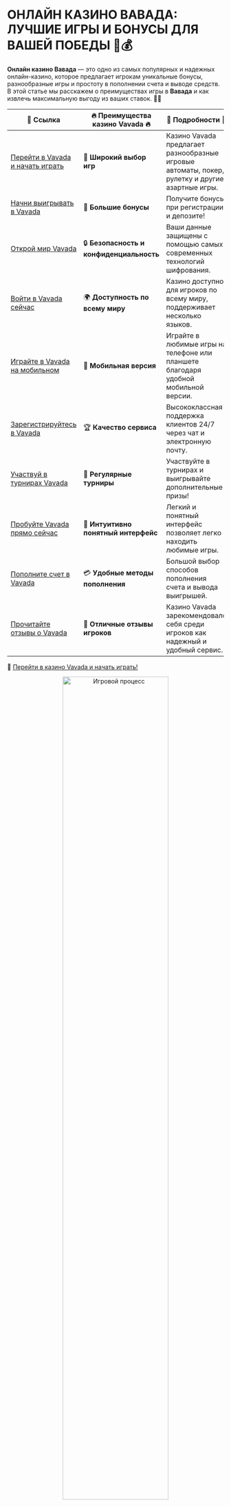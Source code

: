 # ОНЛАЙН КАЗИНО ВАВАДА: ЛУЧШИЕ ИГРЫ И БОНУСЫ ДЛЯ ВАШЕЙ ПОБЕДЫ 🎰💰

**Онлайн казино Вавада** — это одно из самых популярных и надежных онлайн-казино, которое предлагает игрокам уникальные бонусы, разнообразные игры и простоту в пополнении счета и выводе средств. В этой статье мы расскажем о преимуществах игры в **Вавада** и как извлечь максимальную выгоду из ваших ставок. 🚀🎉

| 🔗 **Ссылка**                                         | 🔥 **Преимущества казино Vavada** 🔥  | 🌟 **Подробности** 🌟 |
|-----------------------------------------------------|-------------------------------------|----------------------|
| [Перейти в Vavada и начать играть](https://vavadapartner.pro/?promo=ea5c9275-6854-4505-94fc-95ab18221945-linkb2) | 🎰 **Широкий выбор игр**           | Казино Vavada предлагает разнообразные игровые автоматы, покер, рулетку и другие азартные игры. |
| [Начни выигрывать в Vavada](https://vavadapartner.pro/?promo=ea5c9275-6854-4505-94fc-95ab18221945-linkb2) | 💸 **Большие бонусы**              | Получите бонусы при регистрации и депозите! |
| [Открой мир Vavada](https://vavadapartner.pro/?promo=ea5c9275-6854-4505-94fc-95ab18221945-linkb2) | 🔒 **Безопасность и конфиденциальность** | Ваши данные защищены с помощью самых современных технологий шифрования. |
| [Войти в Vavada сейчас](https://vavadapartner.pro/?promo=ea5c9275-6854-4505-94fc-95ab18221945-linkb2) | 🌍 **Доступность по всему миру**    | Казино доступно для игроков по всему миру, поддерживает несколько языков. |
| [Играйте в Vavada на мобильном](https://vavadapartner.pro/?promo=ea5c9275-6854-4505-94fc-95ab18221945-linkb2) | 📱 **Мобильная версия**            | Играйте в любимые игры на телефоне или планшете благодаря удобной мобильной версии. |
| [Зарегистрируйтесь в Vavada](https://vavadapartner.pro/?promo=ea5c9275-6854-4505-94fc-95ab18221945-linkb2) | 🏆 **Качество сервиса**            | Высококлассная поддержка клиентов 24/7 через чат и электронную почту. |
| [Участвуй в турнирах Vavada](https://vavadapartner.pro/?promo=ea5c9275-6854-4505-94fc-95ab18221945-linkb2) | 🎉 **Регулярные турниры**          | Участвуйте в турнирах и выигрывайте дополнительные призы! |
| [Пробуйте Vavada прямо сейчас](https://vavadapartner.pro/?promo=ea5c9275-6854-4505-94fc-95ab18221945-linkb2) | 🎯 **Интуитивно понятный интерфейс** | Легкий и понятный интерфейс позволяет легко находить любимые игры. |
| [Пополните счет в Vavada](https://vavadapartner.pro/?promo=ea5c9275-6854-4505-94fc-95ab18221945-linkb2) | 💳 **Удобные методы пополнения**   | Большой выбор способов пополнения счета и вывода выигрышей. |
| [Прочитайте отзывы о Vavada](https://vavadapartner.pro/?promo=ea5c9275-6854-4505-94fc-95ab18221945-linkb2) | 💬 **Отличные отзывы игроков**     | Казино Vavada зарекомендовало себя среди игроков как надежный и удобный сервис. |

🔗 [Перейти в казино Vavada и начать играть!](https://vavadapartner.pro/?promo=ea5c9275-6854-4505-94fc-95ab18221945-linkb2)

<div align="center"> <img src="https://i.pinimg.com/originals/1d/b3/25/1db325483acbe642c6d4e6fdd73a4988.gif" alt="Игровой процесс" width="70%"> </div>
---

![Онлайн казино Вавада](https://sro-opus.ru/top/zwezodlu/img104850.jpg)

## ПОЧЕМУ ВАВАДА — ОДНО ИЗ ЛУЧШИХ ОНЛАЙН КАЗИНО? 🌟

**Вавада казино онлайн** — это надежное и проверенное время казино, которое привлекает игроков благодаря своей честности, широкому выбору игр и разнообразию бонусов. Вот несколько причин, почему стоит выбрать **Вавада**:

1. **Легальность и лицензия**: **Вавада** работает по лицензии, что гарантирует безопасность ваших данных и честность игр.
2. **Широкий выбор игр**: Слоты, рулетка, покер и другие азартные игры от ведущих мировых разработчиков.
3. **Мобильная версия**: Играйте в **Вавада** на телефоне или планшете, не ограничиваясь стационарным компьютером.
4. **Акции и бонусы**: Каждый новый игрок получает бонусы на депозит, а для постоянных пользователей доступны фриспины и другие привилегии.

## КАК НАЧАТЬ ИГРАТЬ В ВАВАДА ОНЛАЙН? 🎮

### 1. РЕГИСТРАЦИЯ НА ОФИЦИАЛЬНОМ САЙТЕ 🎯
Для того чтобы начать играть в **онлайн казино Вавада**, вам нужно пройти регистрацию на официальном сайте. Это займет всего пару минут, и вы сможете сразу же приступить к игре.

### 2. ПОПОЛНЕНИЕ СЧЕТА 💳
После регистрации пополните свой счет с помощью одного из доступных методов, таких как банковские карты, электронные кошельки или криптовалюты. **Вавада** поддерживает различные способы внесения средств.

### 3. ИГРАЙТЕ И ПОЛУЧАЙТЕ БОНУСЫ 🎉
Выберите игру, которая вам нравится, и начинайте играть. Используйте бонусы, полученные при регистрации или пополнении счета, чтобы увеличить свои шансы на победу.

## ВИДЫ ИГР В ОНЛАЙН КАЗИНО ВАВАДА 🎰

**Вавада** предлагает широкий выбор азартных игр, включая:

### 1. **Слоты** 🎰
Популярнейшие игровые автоматы с яркой графикой, различными темами и большими джекпотами.

### 2. **Рулетка** 🎡
Испытайте удачу в классической европейской или американской рулетке. В **Вавада** есть разные варианты этой игры.

### 3. **Покер** 🃏
Для любителей карточных игр **Вавада** предлагает несколько разновидностей покера, включая видео-покер и классический покер с живыми дилерами.

### 4. **Блэкджек** ♠️
Испытайте свои навыки и удачу в одной из самых популярных карточных игр казино.

### 5. **Живые игры** 🎥
Для тех, кто предпочитает атмосферу настоящего казино, **Вавада** предлагает игры с живыми дилерами. Это рулетка, блэкджек и покер в реальном времени.

## КАК ПОЛУЧИТЬ БОНУСЫ В ОНЛАЙН КАЗИНО ВАВАДА? 🎁

**Вавада** предлагает множество бонусных предложений, которые помогут вам увеличить свой банкролл и попробовать новые игры.

### 1. **Приветственный бонус** 🎉
Новые игроки могут получить бонус на первый депозит, что даст вам дополнительные средства для игры.

### 2. **Фриспины** 🎰
Пройдите регистрацию и получайте фриспины для игры в популярные слоты. Это отличная возможность выиграть без риска.

### 3. **Ежедневные акции** 🔥
**Вавада** регулярно проводит акции, где можно выиграть фриспины, бонусы или участвовать в турнирах с крупными призами.

### 4. **Программы лояльности** 🌟
Для постоянных игроков **Вавада** предоставляет бонусы в рамках программы лояльности, что позволяет получать дополнительные преимущества и привилегии.

## ОПЛАТА И ВЫВОД СРЕДСТВ В ВАВАДА 💵

**Вавада** предоставляет удобные и быстрые способы для пополнения счета и вывода средств:
- **Кредитные и дебетовые карты** (Visa, MasterCard)
- **Электронные кошельки** (Qiwi, WebMoney, Яндекс.Деньги)
- **Криптовалюты** (Биткойн, Эфириум)

Процесс вывода средств из **Вавада** также прост и быстрый, что позволяет игрокам без проблем забрать свои выигрыши.

## ПОЧЕМУ ВАВАДА — ОДНО ИЗ ЛУЧШИХ ОНЛАЙН КАЗИНО? 🏆

1. **Легальность и лицензия**: Все игры в **Вавада** проходят строгую проверку, а казино работает по лицензии, что гарантирует безопасность.
2. **Широкий выбор игр**: В **Вавада** есть игры на любой вкус: от слотов до живых игр с настоящими дилерами.
3. **Простота в пополнении и выводе средств**: Множество методов для пополнения счета и вывода средств делают процесс удобным и быстрым.
4. **Щедрые бонусы и акции**: Получите бонусы и фриспины, которые помогут вам увеличить ваши шансы на победу.

## ИТОГИ 🎉

**Онлайн казино Вавада** предлагает все, что нужно для увлекательной и прибыльной игры: большой выбор игр, выгодные бонусы и простота в пополнении счета. Присоединяйтесь к **Вавада** уже сегодня и испытайте свою удачу в одном из лучших онлайн-казино! 🎰💰

**Не упустите шанс выиграть большие призы в Вавада!** 🚀💸

